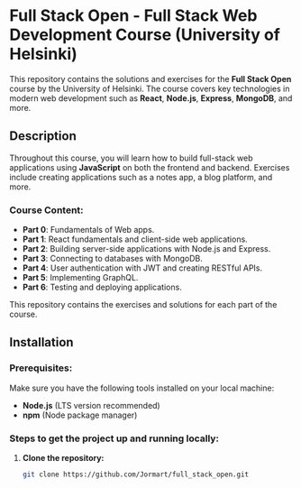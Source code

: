 # Full Stack Open - Full Stack Web Development Course (University of Helsinki)

This repository contains the solutions and exercises for the **Full Stack Open** course by the University of Helsinki. The course covers key technologies in modern web development such as **React**, **Node.js**, **Express**, **MongoDB**, and more.

## Description

Throughout this course, you will learn how to build full-stack web applications using **JavaScript** on both the frontend and backend. Exercises include creating applications such as a notes app, a blog platform, and more.

### Course Content:
- **Part 0**: Fundamentals of Web apps.
- **Part 1**: React fundamentals and client-side web applications.
- **Part 2**: Building server-side applications with Node.js and Express.
- **Part 3**: Connecting to databases with MongoDB.
- **Part 4**: User authentication with JWT and creating RESTful APIs.
- **Part 5**: Implementing GraphQL.
- **Part 6**: Testing and deploying applications.

This repository contains the exercises and solutions for each part of the course.

## Installation

### Prerequisites:
Make sure you have the following tools installed on your local machine:
- **Node.js** (LTS version recommended)
- **npm** (Node package manager)

### Steps to get the project up and running locally:
1. **Clone the repository:**
   ```bash
   git clone https://github.com/Jormart/full_stack_open.git
